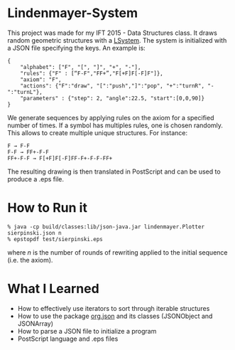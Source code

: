 # Lindenmayer-System

This project was made for my IFT 2015 - Data Structures class. It draws random geometric structures with a [LSystem](https://en.wikipedia.org/wiki/L-system). The system is initialized with a JSON file specifying the keys. An example is:

```
{
    "alphabet": ["F", "[", "]", "+", "-"],
    "rules": {"F" : [“F-F","FF+”,"F[+F]F[-F]F"]},
    "axiom": "F",
    "actions": {"F":"draw", "[":"push","]":"pop", "+":"turnR", "-":"turnL"},
    "parameters" : {"step": 2, "angle":22.5, "start":[0,0,90]}
}
```

We generate sequences by applying rules on the axiom for a specified number of times. If a symbol has multiples rules, one is chosen randomly. This allows to create multiple unique structures. For instance:

```
F → F-F
F-F → FF+-F-F
FF+-F-F → F[+F]F[-F]FF-F+-F-F-FF+
```
The resulting drawing is then translated in PostScript and can be used to produce a .eps file.  

# How to Run it

```
% java -cp build/classes:lib/json-java.jar lindenmayer.Plotter sierpinski.json n
% epstopdf test/sierpinski.eps 
```
where *n* is the number of rounds of rewriting applied to the initial sequence (i.e. the axiom).

# What I Learned 
* How to effectively use iterators to sort through iterable structures
* How to use the package [org.json](http://stleary.github.io/JSON-java/index.html) and its classes (JSONObject and JSONArray)
* How to parse a JSON file to initialize a program
* PostScript language and .eps files
